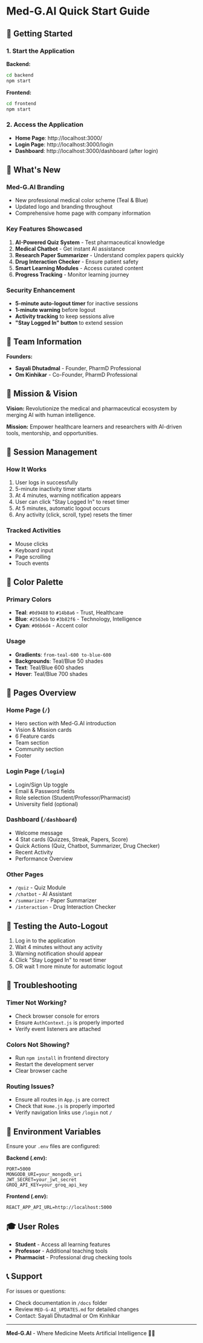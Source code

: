 # Med-G.AI Quick Start Guide

## 🚀 Getting Started

### 1. Start the Application

**Backend:**
```bash
cd backend
npm start
```

**Frontend:**
```bash
cd frontend
npm start
```

### 2. Access the Application

- **Home Page**: http://localhost:3000/
- **Login Page**: http://localhost:3000/login
- **Dashboard**: http://localhost:3000/dashboard (after login)

## 🎨 What's New

### Med-G.AI Branding
- New professional medical color scheme (Teal & Blue)
- Updated logo and branding throughout
- Comprehensive home page with company information

### Key Features Showcased
1. **AI-Powered Quiz System** - Test pharmaceutical knowledge
2. **Medical Chatbot** - Get instant AI assistance
3. **Research Paper Summarizer** - Understand complex papers quickly
4. **Drug Interaction Checker** - Ensure patient safety
5. **Smart Learning Modules** - Access curated content
6. **Progress Tracking** - Monitor learning journey

### Security Enhancement
- **5-minute auto-logout timer** for inactive sessions
- **1-minute warning** before logout
- **Activity tracking** to keep sessions alive
- **"Stay Logged In" button** to extend session

## 👥 Team Information

**Founders:**
- **Sayali Dhutadmal** - Founder, PharmD Professional
- **Om Kinhikar** - Co-Founder, PharmD Professional

## 🎯 Mission & Vision

**Vision:** Revolutionize the medical and pharmaceutical ecosystem by merging AI with human intelligence.

**Mission:** Empower healthcare learners and researchers with AI-driven tools, mentorship, and opportunities.

## 🔐 Session Management

### How It Works
1. User logs in successfully
2. 5-minute inactivity timer starts
3. At 4 minutes, warning notification appears
4. User can click "Stay Logged In" to reset timer
5. At 5 minutes, automatic logout occurs
6. Any activity (click, scroll, type) resets the timer

### Tracked Activities
- Mouse clicks
- Keyboard input
- Page scrolling
- Touch events

## 🎨 Color Palette

### Primary Colors
- **Teal**: `#0d9488` to `#14b8a6` - Trust, Healthcare
- **Blue**: `#2563eb` to `#3b82f6` - Technology, Intelligence
- **Cyan**: `#06b6d4` - Accent color

### Usage
- **Gradients**: `from-teal-600 to-blue-600`
- **Backgrounds**: Teal/Blue 50 shades
- **Text**: Teal/Blue 600 shades
- **Hover**: Teal/Blue 700 shades

## 📱 Pages Overview

### Home Page (`/`)
- Hero section with Med-G.AI introduction
- Vision & Mission cards
- 6 Feature cards
- Team section
- Community section
- Footer

### Login Page (`/login`)
- Login/Sign Up toggle
- Email & Password fields
- Role selection (Student/Professor/Pharmacist)
- University field (optional)

### Dashboard (`/dashboard`)
- Welcome message
- 4 Stat cards (Quizzes, Streak, Papers, Score)
- Quick Actions (Quiz, Chatbot, Summarizer, Drug Checker)
- Recent Activity
- Performance Overview

### Other Pages
- `/quiz` - Quiz Module
- `/chatbot` - AI Assistant
- `/summarizer` - Paper Summarizer
- `/interaction` - Drug Interaction Checker

## 🧪 Testing the Auto-Logout

1. Log in to the application
2. Wait 4 minutes without any activity
3. Warning notification should appear
4. Click "Stay Logged In" to reset timer
5. OR wait 1 more minute for automatic logout

## 🔧 Troubleshooting

### Timer Not Working?
- Check browser console for errors
- Ensure `AuthContext.js` is properly imported
- Verify event listeners are attached

### Colors Not Showing?
- Run `npm install` in frontend directory
- Restart the development server
- Clear browser cache

### Routing Issues?
- Ensure all routes in `App.js` are correct
- Check that `Home.js` is properly imported
- Verify navigation links use `/login` not `/`

## 📝 Environment Variables

Ensure your `.env` files are configured:

**Backend (.env):**
```
PORT=5000
MONGODB_URI=your_mongodb_uri
JWT_SECRET=your_jwt_secret
GROQ_API_KEY=your_groq_api_key
```

**Frontend (.env):**
```
REACT_APP_API_URL=http://localhost:5000
```

## 🎓 User Roles

- **Student** - Access all learning features
- **Professor** - Additional teaching tools
- **Pharmacist** - Professional drug checking tools

## 📞 Support

For issues or questions:
- Check documentation in `/docs` folder
- Review `MED-G-AI_UPDATES.md` for detailed changes
- Contact: Sayali Dhutadmal or Om Kinhikar

---

**Med-G.AI** - Where Medicine Meets Artificial Intelligence 🏥🤖
